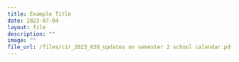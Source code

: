 ```yaml
---
title: Example Title
date: 2023-07-04
layout: file
description: ""
image: ""
file_url: /files/cir_2023_038_updates on semester 2 school calendar.pdf
---
```

